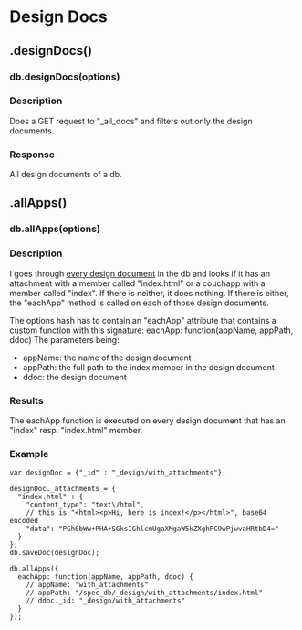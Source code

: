 # Design Docs

## .designDocs()

### db.designDocs(options)

### Description
Does a GET request to "_all_docs" and filters out only the design documents.

### Response
All design documents of a db.



## .allApps()

### db.allApps(options)

### Description
I goes through [every design document](/designDocs) in the db and looks if it  has an attachment with a member called "index.html" or a couchapp with a member called "index". If there is neither, it does nothing. If there is either, the "eachApp" method is called on each of those design documents.

The options hash has to contain an "eachApp" attribute that contains a custom function with this signature:
    eachApp: function(appName, appPath, ddoc)
The parameters being: 

* appName: the name of the design document
* appPath: the full path to the index member in the design document
* ddoc: the design document

### Results
The eachApp function is executed on every design document that has an "index" resp. "index.html" member.

### Example
    var designDoc = {"_id" : "_design/with_attachments"};
  
    designDoc._attachments = {
      "index.html" : {
        "content_type": "text\/html",
        // this is "<html><p>Hi, here is index!</p></html>", base64 encoded
        "data": "PGh0bWw+PHA+SGksIGhlcmUgaXMgaW5kZXghPC9wPjwvaHRtbD4="
      }
    };
    db.saveDoc(designDoc);
    
    db.allApps({
      eachApp: function(appName, appPath, ddoc) {
        // appName: "with_attachments"
        // appPath: "/spec_db/_design/with_attachments/index.html"
        // ddoc._id: "_design/with_attachments"
      }
    });